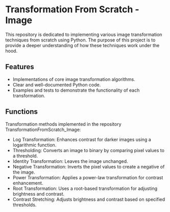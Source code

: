# Transformation From Scratch - Image

This repository is dedicated to implementing various image transformation techniques from scratch using Python. The purpose of this project is to provide a deeper understanding of how these techniques work under the hood.

## Features
- Implementations of core image transformation algorithms.
- Clear and well-documented Python code.
- Examples and tests to demonstrate the functionality of each transformation.

## Functions
Transformation methods implemented in the repository TransformationFromScratch_Image:
- Log Transformation: Enhances contrast for darker images using a logarithmic function.
- Thresholding: Converts an image to binary by comparing pixel values to a threshold.
- Identity Transformation: Leaves the image unchanged.
- Negative Transformation: Inverts the pixel values to create a negative of the image.
- Power Transformation: Applies a power-law transformation for contrast enhancement.
- Root Transformation: Uses a root-based transformation for adjusting brightness and contrast.
- Contrast Stretching: Adjusts brightness and contrast based on specified thresholds.
